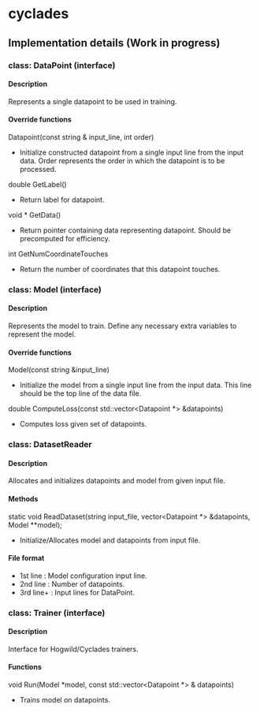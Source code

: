 # cyclades

## Implementation details (Work in progress)
### class: DataPoint (interface)
#### Description
Represents a single datapoint to be used in training.
#### Override functions
Datapoint(const string & input_line, int order)
- Initialize constructed datapoint from a single input line from the input data. Order represents
  the order in which the datapoint is to be processed.

double GetLabel()
- Return label for datapoint.

void * GetData()
- Return pointer containing data representing datapoint. Should be precomputed for efficiency.

int GetNumCoordinateTouches
- Return the number of coordinates that this datapoint touches.

### class: Model (interface)
#### Description
Represents the model to train. Define any necessary extra variables to represent the model.
#### Override functions
Model(const string &input_line)
- Initialize the model from a single input line from the input data. This line should be the top line of the data file.

double ComputeLoss(const std::vector<Datapoint *> &datapoints)
- Computes loss given set of datapoints.

### class: DatasetReader
#### Description
Allocates and initializes datapoints and model from given input file.
#### Methods
static void ReadDataset(string input_file, vector<Datapoint *> &datapoints, Model **model);
- Initialize/Allocates model and datapoints from input file.

#### File format
- 1st line : Model configuration input line.
- 2nd line : Number of datapoints.
- 3rd line+ : Input lines for DataPoint.

### class: Trainer (interface)
#### Description
Interface for Hogwild/Cyclades trainers.
#### Functions
void Run(Model *model, const std::vector<Datapoint *> & datapoints)
- Trains model on datapoints.
